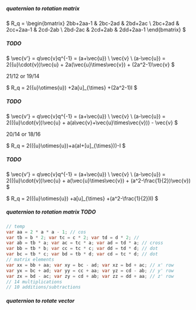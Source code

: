 ##### quaternion to rotation matrix

$ R_q = \begin{bmatrix} 2bb+2aa-1 & 2bc-2ad & 2bd+2ac \\ 2bc+2ad & 2cc+2aa-1 & 2cd-2ab \\ 2bd-2ac & 2cd+2ab & 2dd+2aa-1 \end{bmatrix} $

##### TODO

$ \vec{v'} = q\vec{v}q^{-1} = (a+\vec{u}) \ \vec{v} \ (a-\vec{u}) = 2({u}\cdot{v})\vec{u} + 2a(\vec{u}\times\vec{v}) + (2a^2-1)\vec{v} $

21/12 or 19/14

$ R_q = 2({u}\otimes{u}) +2a[u]_{\times} +(2a^2-1)I $

##### TODO

$ \vec{v'} = q\vec{v}q^{-1} = (a+\vec{u}) \ \vec{v} \ (a-\vec{u}) = 2(({u}\cdot{v})\vec{u} + a(a\vec{v}+\vec{u}\times\vec{v})) - \vec{v} $

20/14 or 18/16

$ R_q = 2(({u}\otimes{u})+a(aI+[u]_{\times}))-I $

##### TODO

$ \vec{v'} = q\vec{v}q^{-1} = (a+\vec{u}) \ \vec{v} \ (a-\vec{u}) = 2(({u}\cdot{v})\vec{u} + a(\vec{u}\times\vec{v}) + (a^2-\frac{1}{2})\vec{v}) $

$ R_q = 2(({u}\otimes{u}) +a[u]_{\times} +(a^2-\frac{1}{2})I) $

##### quaternion to rotation matrix TODO

```csharp
// temp
var aa = 2 * a * a - 1; // cos
var tb = b * 2; var tc = c * 2; var td = d * 2; // 
var ab = tb * a; var ac = tc * a; var ad = td * a; // cross
var bb = tb * b; var cc = tc * c; var dd = td * d; // dot
var bc = tb * c; var bd = tb * d; var cd = tc * d; // dot
// matrix elements
var xx = bb + aa; var xy = bc - ad; var xz = bd + ac; // x' row
var yx = bc + ad; var yy = cc + aa; var yz = cd - ab; // y' row
var zx = bd - ac; var zy = cd + ab; var zz = dd + aa; // z' row
// 14 multiplications
// 10 additions/subtractions
```

##### quaternion to rotate vector

```csharp

```

